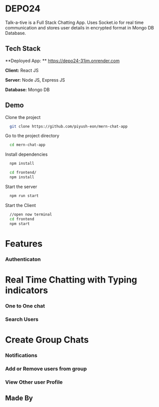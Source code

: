 
# DEPO24

Talk-a-tive is a Full Stack Chatting App.
Uses Socket.io for real time communication and stores user details in encrypted format in Mongo DB Database.
## Tech Stack

**Deployed App: ** https://depo24-31jm.onrender.com

**Client:** React JS

**Server:** Node JS, Express JS

**Database:** Mongo DB
  
## Demo

Clone the project

```bash
  git clone https://github.com/piyush-eon/mern-chat-app
```

Go to the project directory

```bash
  cd mern-chat-app
```

Install dependencies

```bash
  npm install
```

```bash
  cd frontend/
  npm install
```

Start the server

```bash
  npm run start
```
Start the Client

```bash
  //open now terminal
  cd frontend
  npm start
```

  
# Features

### Authenticaton
# Real Time Chatting with Typing indicators

### One to One chat

### Search Users
# Create Group Chats

### Notifications 

### Add or Remove users from group

### View Other user Profile

## Made By



  
